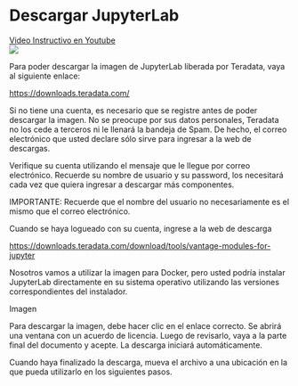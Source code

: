 # Descargar JupyterLab

[Video Instructivo en Youtube](https://www.youtube.com/watch?v=0uiz73pFvqY)  
[![](http://img.youtube.com/vi/0uiz73pFvqY/0.jpg)](http://www.youtube.com/watch?v=0uiz73pFvqY "Descargar JupyterLab")

Para poder descargar la imagen de JupyterLab liberada por Teradata, vaya al siguiente enlace:

https://downloads.teradata.com/

Si no tiene una cuenta, es necesario que se registre antes de poder descargar la imagen. No se preocupe por sus datos personales, Teradata no los cede a terceros ni le llenará la bandeja de Spam. De hecho, el correo electrónico que usted declare sólo sirve para ingresar a la web de descargas.

Verifique su cuenta utilizando el mensaje que le llegue por correo electrónico. Recuerde su nombre de usuario y su password, los necesitará cada vez que quiera ingresar a descargar más componentes. 

IMPORTANTE: Recuerde que el nombre del usuario no necesariamente es el mismo que el correo electrónico.

Cuando se haya logueado con su cuenta, ingrese a la web de descarga

https://downloads.teradata.com/download/tools/vantage-modules-for-jupyter

Nosotros vamos a utilizar la imagen para Docker, pero usted podría instalar JupyterLab directamente en su sistema operativo utilizando las versiones correspondientes del instalador.

Imagen

Para descargar la imagen, debe hacer clic en el enlace correcto. Se abrirá una ventana con un acuerdo de licencia. Luego de revisarlo, vaya a la parte final del documento y acepte. La descarga iniciará automáticamente.

Cuando haya finalizado la descarga, mueva el archivo a una ubicación en la que pueda utilizarlo en los siguientes pasos.
